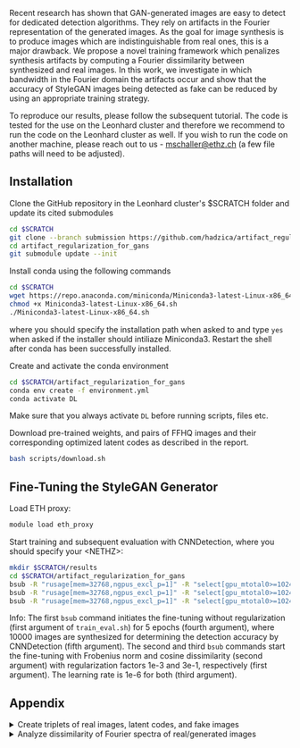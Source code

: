 Recent research has shown that GAN-generated images are easy to detect for dedicated detection algorithms. They rely on artifacts in the Fourier representation of   the generated images. As the goal for image synthesis is to produce images which are indistinguishable from real ones, this is a major drawback. We propose a novel training framework which penalizes synthesis artifacts by computing a Fourier dissimilarity between synthesized and real images. In this work, we investigate in which bandwidth in the Fourier domain the artifacts occur and show that the accuracy of StyleGAN images being detected as fake can be reduced by using an appropriate training strategy.

To reproduce our results, please follow the subsequent tutorial. The code is tested for the use on the Leonhard cluster and therefore we recommend to run the code on the Leonhard cluster as well. If you wish to run the code on another machine, please reach out to us - mschaller@ethz.ch (a few file paths will need to be adjusted).

## Installation

Clone the GitHub repository in the Leonhard cluster's $SCRATCH folder and update its cited submodules
```bash
cd $SCRATCH
git clone --branch submission https://github.com/hadzica/artifact_regularization_for_gans.git
cd artifact_regularization_for_gans
git submodule update --init
```

Install conda using the following commands
```bash
cd $SCRATCH
wget https://repo.anaconda.com/miniconda/Miniconda3-latest-Linux-x86_64.sh
chmod +x Miniconda3-latest-Linux-x86_64.sh
./Miniconda3-latest-Linux-x86_64.sh
```
where you should specify the installation path when asked to and type `yes` when asked if the installer should intiliaze Miniconda3. Restart the shell after conda has been successfully installed.

Create and activate the conda environment
```bash
cd $SCRATCH/artifact_regularization_for_gans
conda env create -f environment.yml
conda activate DL
```
Make sure that you always activate `DL` before running scripts, files etc.

Download pre-trained weights, and pairs of FFHQ images and their corresponding optimized latent codes as described in the report.
```bash
bash scripts/download.sh
```


## Fine-Tuning the StyleGAN Generator

Load ETH proxy:
```bash
module load eth_proxy
```

Start training and subsequent evaluation with CNNDetection, where you should specify your \<NETHZ\>:
```bash
mkdir $SCRATCH/results
cd $SCRATCH/artifact_regularization_for_gans
bsub -R "rusage[mem=32768,ngpus_excl_p=1]" -R "select[gpu_mtotal0>=10240]" -W 24:00 scripts/train_eval.sh 0 2 1e-6 5 10000 <NETHZ>
bsub -R "rusage[mem=32768,ngpus_excl_p=1]" -R "select[gpu_mtotal0>=10240]" -W 24:00 scripts/train_eval.sh 1e-3 2 1e-6 5 10000 <NETHZ>
bsub -R "rusage[mem=32768,ngpus_excl_p=1]" -R "select[gpu_mtotal0>=10240]" -W 24:00 scripts/train_eval.sh 3e-1 cos 1e-6 5 10000 <NETHZ>
```
Info: The first `bsub` command initiates the fine-tuning without regularization (first argument of `train_eval.sh`) for 5 epochs (fourth argument), where 10000 images are synthesized for determining the detection accuracy by CNNDetection (fifth argument). The second and third `bsub` commands start the fine-tuning with Frobenius norm and cosine dissimilarity (second argument) with regularization factors 1e-3 and 3e-1, respectively (first argument). The learning rate is 1e-6 for both (third argument).


## Appendix

<details><summary>Create triplets of real images, latent codes, and fake images</summary>
<p>

As described in the report, we compute the optimized latent codes of the in-domain GAN inversion prior to the actual fine-tuning of the StyleGAN generator. The following steps can be followed to reproduce the results that have been downloaded already in the previous steps. All **Installation** steps should be finished beforehand.

Download FFHQ data:
```bash
cd $SCRATCH/artifact_regularization_for_gans
bash scripts/download_FFHQ.sh
```

Utilize in-domain GAN inversion to optimize latent codes for real FFHQ images and pass those through the StyleGAN generator to retrieve associated "fake" images.
```bash
bsub -R "rusage[mem=32768,ngpus_excl_p=1]" -W 120:00 scripts/realZfake.sh
```

Info: the results will be saved into `data/reproduced`

</p>
</details>

<details><summary>Analyze dissimilarity of Fourier spectra of real/generated images</summary>
<p>

To determine the frequency range of interest, we analyze Fourier dissimilarity values for different truncations of the spectra of real and generated images. Since a Jupyter notebook is included in the subsequent steps, it might be convenient to follow these on a machine where you can open .ipynb files with a GUI. All **Installation** steps should be finished.

Install `ipykernel` to be able to add the conda environment to the notebook
```bash
conda activate DL
conda install -c anaconda ipykernel
```

Add the the conda environment to the notebook
```bash
python -m ipykernel install --user --name=DL
```

Follow the steps in `fourier_analysis.ipynb`, where you should select `DL` as kernel.

</p>
</details>
